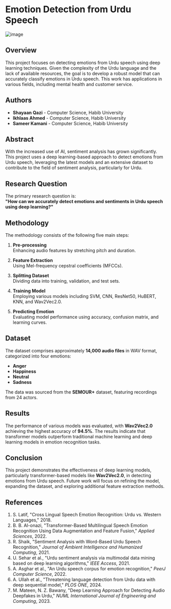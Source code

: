 # Emotion Detection from Urdu Speech
![image](https://github.com/user-attachments/assets/7fcacff1-041f-434e-a2d4-b2589976cfd7)

## Overview

This project focuses on detecting emotions from Urdu speech using deep learning techniques. Given the complexity of the Urdu language and the lack of available resources, the goal is to develop a robust model that can accurately classify emotions in Urdu speech. This work has applications in various fields, including mental health and customer service.

## Authors

- **Shayaan Qazi** - Computer Science, Habib University
- **Ikhlaas Ahmed** - Computer Science, Habib University
- **Sameer Kamani** - Computer Science, Habib University

## Abstract

With the increased use of AI, sentiment analysis has grown significantly. This project uses a deep learning-based approach to detect emotions from Urdu speech, leveraging the latest models and an extensive dataset to contribute to the field of sentiment analysis, particularly for Urdu.

## Research Question

The primary research question is:  
**"How can we accurately detect emotions and sentiments in Urdu speech using deep learning?"**

## Methodology

The methodology consists of the following five main steps:

1. **Pre-processing**  
   Enhancing audio features by stretching pitch and duration.
   
2. **Feature Extraction**  
   Using Mel-frequency cepstral coefficients (MFCCs).
   
3. **Splitting Dataset**  
   Dividing data into training, validation, and test sets.
   
4. **Training Model**  
   Employing various models including SVM, CNN, ResNet50, HuBERT, KNN, and Wav2Vec2.0.
   
5. **Predicting Emotion**  
   Evaluating model performance using accuracy, confusion matrix, and learning curves.

## Dataset

The dataset comprises approximately **14,000 audio files** in WAV format, categorized into four emotions:

- **Anger**
- **Happiness**
- **Neutral**
- **Sadness**

The data was sourced from the **SEMOUR+** dataset, featuring recordings from 24 actors.

## Results

The performance of various models was evaluated, with **Wav2Vec2.0** achieving the highest accuracy of **94.5%**. The results indicate that transformer models outperform traditional machine learning and deep learning models in emotion recognition tasks.

## Conclusion

This project demonstrates the effectiveness of deep learning models, particularly transformer-based models like **Wav2Vec2.0**, in detecting emotions from Urdu speech. Future work will focus on refining the model, expanding the dataset, and exploring additional feature extraction methods.

## References

1. S. Latif, "Cross Lingual Speech Emotion Recognition: Urdu vs. Western Languages," 2018.
2. B. B. Al-onazi, "Transformer-Based Multilingual Speech Emotion Recognition Using Data Augmentation and Feature Fusion," *Applied Sciences*, 2022.
3. R. Shaik, "Sentiment Analysis with Word-Based Urdu Speech Recognition," *Journal of Ambient Intelligence and Humanized Computing*, 2021.
4. U. Sehar et al., "Urdu sentiment analysis via multimodal data mining based on deep learning algorithms," *IEEE Access*, 2021.
5. A. Asghar et al., "An Urdu speech corpus for emotion recognition," *PeerJ Computer Science*, 2022.
6. A. Ullah et al., "Threatening language detection from Urdu data with deep sequential model," *PLOS ONE*, 2024.
7. M. Mateen, N. Z. Bawany, "Deep Learning Approach for Detecting Audio Deepfakes in Urdu," *NUML International Journal of Engineering and Computing*, 2023.

